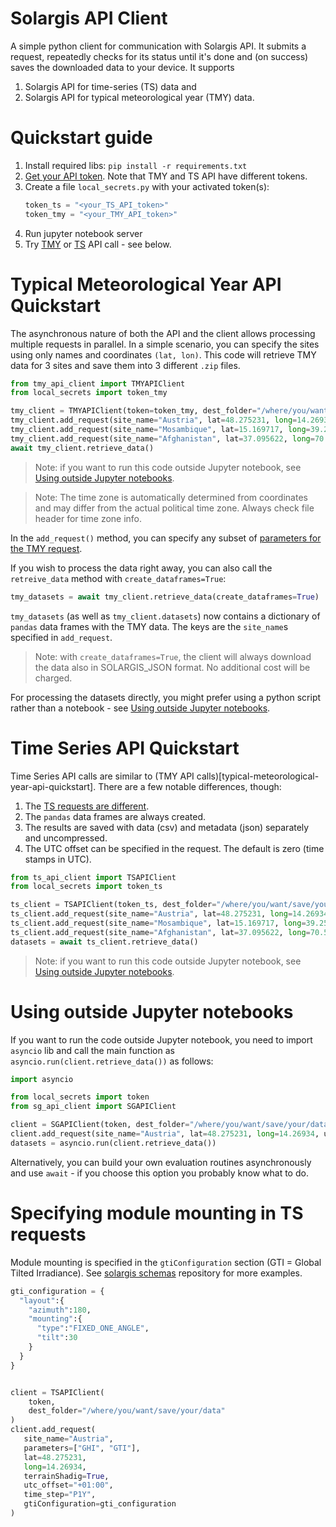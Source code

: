 # Solargis API Client
A simple python client for communication with Solargis API. It submits a request, 
repeatedly checks for its status until it's done and (on success) saves the downloaded data to your device. It supports 

 1. Solargis API for time-series (TS) data and
 2. Solargis API for typical meteorological year (TMY) data.

# Quickstart guide

1. Install required libs: `pip install -r requirements.txt`
2. [Get your API token](https://kb.solargis.com/docs/generate-api-tokens). Note that TMY and TS API have different tokens.
3. Create a file `local_secrets.py` with your activated token(s): 
    ```py
    token_ts = "<your_TS_API_token>"
    token_tmy = "<your_TMY_API_token>"
    ```
4. Run jupyter notebook server
5. Try [TMY](typical-meteorological-year-api-quickstart) or [TS](time-series-api-quickstart) API call - see below.


# Typical Meteorological Year API Quickstart

The asynchronous nature of both the API and the client allows processing multiple
requests in parallel. In a simple scenario, you can specify the sites using only
names and coordinates `(lat, lon)`. This code will retrieve TMY data for 3 sites and
save them into 3 different `.zip` files.

```py
from tmy_api_client import TMYAPIClient
from local_secrets import token_tmy

tmy_client = TMYAPIClient(token=token_tmy, dest_folder="/where/you/want/save/your/data")
tmy_client.add_request(site_name="Austria", lat=48.275231, long=14.26934)
tmy_client.add_request(site_name="Mosambique", lat=15.169717, long=39.253761)
tmy_client.add_request(site_name="Afghanistan", lat=37.095622, long=70.557353)
await tmy_client.retrieve_data()
```

 > Note: if you want to run this code outside Jupyter notebook, see [Using outside Jupyter notebooks](using-outside-jupyter-notebooks).

 > Note: The time zone is automatically determined from coordinates and may differ from the actual political time zone. Always check file header for time zone info.

In the `add_request()` method, you can specify any subset of [parameters for the TMY request](https://kb.solargis.com/apidocs/generate-tmy-data).

If you wish to process the data right away, you can also call the `retreive_data` method with `create_dataframes=True`:
```py
tmy_datasets = await tmy_client.retrieve_data(create_dataframes=True)
```
`tmy_datasets` (as well as `tmy_client.datasets`) now contains a dictionary of `pandas` data frames with the TMY data. The keys are the `site_name`s specified in `add_request`. 

 > Note: with `create_dataframes=True`, the client will always download the data also in SOLARGIS_JSON format. No additional cost will be charged. 

For processing the datasets directly, you might prefer using a python script rather than a notebook - see [Using outside Jupyter notebooks](using-outside-jupyter-notebooks).

# Time Series API Quickstart
Time Series API calls are similar to (TMY API calls)[typical-meteorological-year-api-quickstart]. There are a few notable differences, though: 
 1. The [TS requests are different](https://kb.solargis.com/apidocs/get-requestid-for-timeseries-data). 
 2. The `pandas` data frames are always created.
 3. The results are saved with data (csv) and metadata (json) separately and uncompressed.
 4. The UTC offset can be specified in the request. The default is zero (time stamps in UTC).


```py
from ts_api_client import TSAPIClient
from local_secrets import token_ts

ts_client = TSAPIClient(token_ts, dest_folder="/where/you/want/save/your/data")
ts_client.add_request(site_name="Austria", lat=48.275231, long=14.26934, utc_offset="+01:00")
ts_client.add_request(site_name="Mosambique", lat=15.169717, long=39.253761, utc_offset="+02:00")
ts_client.add_request(site_name="Afghanistan", lat=37.095622, long=70.557353, utc_offset="+04:30")
datasets = await ts_client.retrieve_data()
```
 > Note: if you want to run this code outside Jupyter notebook, see [Using outside Jupyter notebooks](using-outside-jupyter-notebooks).

# Using outside Jupyter notebooks

If you want to run the code outside Jupyter notebook, you need to import `asyncio` lib and call the main function as `asyncio.run(client.retrieve_data())` as follows:

```py
import asyncio

from local_secrets import token
from sg_api_client import SGAPIClient

client = SGAPIClient(token, dest_folder="/where/you/want/save/your/data")
client.add_request(site_name="Austria", lat=48.275231, long=14.26934, utc_offset="+01:00")
datasets = asyncio.run(client.retrieve_data())
```


Alternatively, you can build your own evaluation routines asynchronously and use `await` - 
if you choose this option you probably know what to do.

# Specifying module mounting in TS requests

Module mounting is specified in the `gtiConfiguration` section (GTI = Global Tilted Irradiance). See [solargis schemas](https://github.com/solargis/schemas/tree/main/examples/requests/public/ts_api) repository for more examples.

```py
gti_configuration = {
  "layout":{
    "azimuth":180,
    "mounting":{
      "type":"FIXED_ONE_ANGLE",
      "tilt":30
    }
  }
}


client = TSAPIClient(
    token, 
    dest_folder="/where/you/want/save/your/data"
)
client.add_request(
   site_name="Austria",
   parameters=["GHI", "GTI"],
   lat=48.275231,
   long=14.26934,
   terrainShadig=True,
   utc_offset="+01:00",
   time_step="P1Y",
   gtiConfiguration=gti_configuration
)

```
